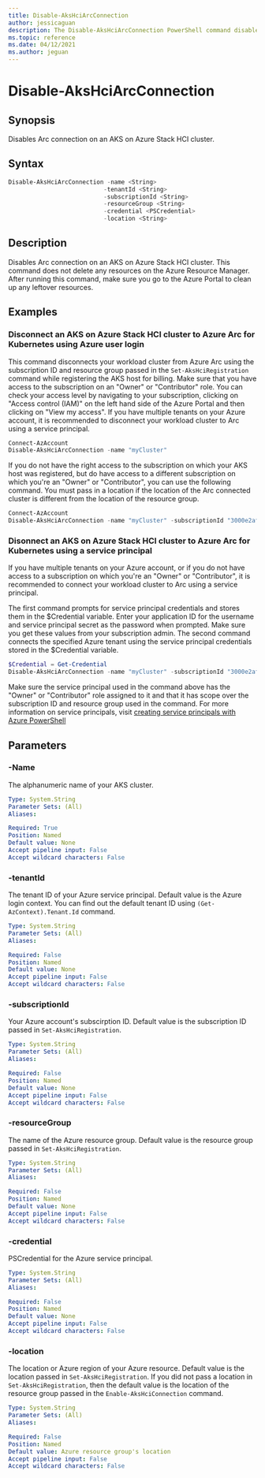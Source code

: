 ```yaml
---
title: Disable-AksHciArcConnection
author: jessicaguan
description: The Disable-AksHciArcConnection PowerShell command disables the Arc connection on an AKS on Azure Stack HCI cluster.
ms.topic: reference
ms.date: 04/12/2021
ms.author: jeguan
---
```


# Disable-AksHciArcConnection

## Synopsis
Disables Arc connection on an AKS on Azure Stack HCI cluster.

## Syntax

```powershell
Disable-AksHciArcConnection -name <String> 
                           -tenantId <String>
                           -subscriptionId <String> 
                           -resourceGroup <String>
                           -credential <PSCredential>
                           -location <String>
```

## Description
Disables Arc connection on an AKS on Azure Stack HCI cluster. This command does not delete any resources on the Azure Resource Manager. After running this command, make sure you go to the Azure Portal to clean up any leftover resources.

## Examples

### Disconnect an AKS on Azure Stack HCI cluster to Azure Arc for Kubernetes using Azure user login 
This command disconnects your workload cluster from Azure Arc using the subscription ID and resource group passed in the `Set-AksHciRegistration` command while registering the AKS host for billing. Make sure that you have access to the subscription on an "Owner" or "Contributor" role. You can check your access level by navigating to your subscription, clicking on "Access control (IAM)" on the left hand side of the Azure Portal and then clicking on "View my access". If you have multiple tenants on your Azure account, it is recommended to disconnect your workload cluster to Arc using a service principal.

```PowerShell
Connect-AzAccount
Disable-AksHciArcConnection -name "myCluster"
```
If you do not have the right access to the subscription on which your AKS host was registered, but do have access to a different subscription on which you're an "Owner" or "Contributor", you can use the following command. You must pass in a location if the location of the Arc connected cluster is different from the location of the resource group. 

```PowerShell
Connect-AzAccount
Disable-AksHciArcConnection -name "myCluster" -subscriptionId "3000e2af-000-46d9-0000-4bdb12000000" -resourceGroup "myAzureResourceGroup"
```

### Disonnect an AKS on Azure Stack HCI cluster to Azure Arc for Kubernetes using a service principal
If you have multiple tenants on your Azure account, or if you do not have access to a subscription on which you're an "Owner" or "Contributor", it is recommended to connect your workload cluster to Arc using a service principal.

The first command prompts for service principal credentials and stores them in the $Credential variable. Enter your application ID for the username and service principal secret as the password when prompted. Make sure you get these values from your subscription admin. The second command connects the specified Azure tenant using the service principal credentials stored in the $Credential variable. 

```powershell
$Credential = Get-Credential
Disable-AksHciArcConnection -name "myCluster" -subscriptionId "3000e2af-000-46d9-0000-4bdb12000000" -resourceGroup "myAzureResourceGroup" -credential $Credential -tenantId "xxxx-xxxx-xxxx-xxxx"
```

Make sure the service principal used in the command above has the "Owner" or "Contributor" role assigned to it and that it has scope over the subscription ID and resource group used in the command. For more information on service principals, visit [creating service principals with Azure PowerShell](https://docs.microsoft.com/powershell/azure/create-azure-service-principal-azureps?view=azps-5.9.0#create-a-service-principal)


## Parameters

### -Name
The alphanumeric name of your AKS cluster.

```yaml
Type: System.String
Parameter Sets: (All)
Aliases:

Required: True
Position: Named
Default value: None
Accept pipeline input: False
Accept wildcard characters: False
```
### -tenantId
The tenant ID of your Azure service principal. Default value is the Azure login context. You can find out the default tenant ID using `(Get-AzContext).Tenant.Id` command.

```yaml
Type: System.String
Parameter Sets: (All)
Aliases:

Required: False
Position: Named
Default value: None
Accept pipeline input: False
Accept wildcard characters: False
```

### -subscriptionId
Your Azure account's subscirption ID. Default value is the subscription ID passed in `Set-AksHciRegistration`.

```yaml
Type: System.String
Parameter Sets: (All)
Aliases:

Required: False
Position: Named
Default value: None
Accept pipeline input: False
Accept wildcard characters: False
```

### -resourceGroup
The name of the Azure resource group. Default value is the resource group passed in `Set-AksHciRegistration`.

```yaml
Type: System.String
Parameter Sets: (All)
Aliases:

Required: False
Position: Named
Default value: None
Accept pipeline input: False
Accept wildcard characters: False
```

### -credential
PSCredential for the Azure service principal.

```yaml
Type: System.String
Parameter Sets: (All)
Aliases:

Required: False
Position: Named
Default value: None
Accept pipeline input: False
Accept wildcard characters: False
```

### -location
The location or Azure region of your Azure resource. Default value is the location passed in `Set-AksHciRegistration`. If you did not pass a location in `Set-AksHciRegistration`, then the default value is the location of the resource group passed in the `Enable-AksHciConnection` command.

```yaml
Type: System.String
Parameter Sets: (All)
Aliases:

Required: False
Position: Named
Default value: Azure resource group's location
Accept pipeline input: False
Accept wildcard characters: False
```